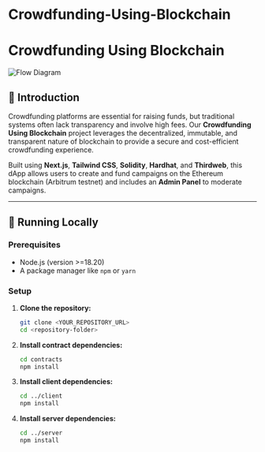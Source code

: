 # Crowdfunding-Using-Blockchain
# Crowdfunding Using Blockchain

![Flow Diagram](/assets/Fundchain.png)

## 📖 Introduction

Crowdfunding platforms are essential for raising funds, but traditional systems often lack transparency and involve high fees. Our **Crowdfunding Using Blockchain** project leverages the decentralized, immutable, and transparent nature of blockchain to provide a secure and cost-efficient crowdfunding experience.

Built using **Next.js**, **Tailwind CSS**, **Solidity**, **Hardhat**, and **Thirdweb**, this dApp allows users to create and fund campaigns on the Ethereum blockchain (Arbitrum testnet) and includes an **Admin Panel** to moderate campaigns.

---

## 🚀 Running Locally

### Prerequisites
- Node.js (version >=18.20)
- A package manager like `npm` or `yarn`

### Setup

1.  **Clone the repository:**
    ```bash
    git clone <YOUR_REPOSITORY_URL>
    cd <repository-folder>
    ```

2.  **Install contract dependencies:**
    ```bash
    cd contracts
    npm install
    ```

3.  **Install client dependencies:**
    ```bash
    cd ../client
    npm install
    ```
4. **Install server dependencies:**
   ```bash
   cd ../server
   npm install
